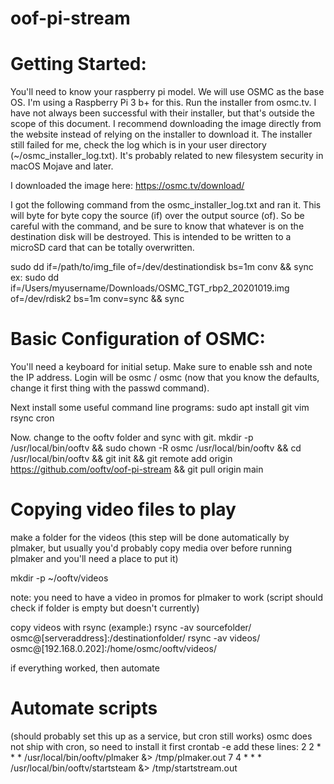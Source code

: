 # oof-pi-stream

# Getting Started:

You'll need to know your raspberry pi model. We will use OSMC as the base OS. I'm using a Raspberry Pi 3 b+ for this. Run the installer from osmc.tv. I have not always been successful with their installer, but that's outside the scope of this document. I recommend downloading the image directly from the website instead of relying on the installer to download it. The installer still failed for me, check the log which is in your user directory (~/osmc_installer_log.txt). It's probably related to new filesystem security in macOS Mojave and later.

I downloaded the image here:
https://osmc.tv/download/

I got the following command from the osmc_installer_log.txt and ran it. This will byte for byte copy the source (if) over the output source (of). So be careful with the command, and be sure to know that whatever is on the destination disk will be destroyed. This is intended to be written to a microSD card that can be totally overwritten.

sudo dd if=/path/to/img_file of=/dev/destinationdisk bs=1m conv && sync
ex:
sudo dd if=/Users/myusername/Downloads/OSMC_TGT_rbp2_20201019.img of=/dev/rdisk2 bs=1m conv=sync && sync

# Basic Configuration of OSMC:
You'll need a keyboard for initial setup. Make sure to enable ssh and note the IP address. Login will be osmc / osmc (now that you know the defaults, change it first thing with the passwd command).

Next install some useful command line programs:
sudo apt install git vim rsync cron

Now. change to the ooftv folder and sync with git.
mkdir -p /usr/local/bin/ooftv && sudo chown -R osmc /usr/local/bin/ooftv && cd /usr/local/bin/ooftv && git init && git remote add origin https://github.com/ooftv/oof-pi-stream && git pull origin main

# Copying video files to play
make a folder for the videos (this step will be done automatically by plmaker, but usually you'd probably copy media over before running plmaker and you'll need a place to put it)

mkdir -p ~/ooftv/videos

note: you need to have a video in promos for plmaker to work (script should check if folder is empty but doesn't currently)

copy videos with rsync (example:)
rsync -av sourcefolder/ osmc@[serveraddress]:/destinationfolder/
rsync -av videos/ osmc@[192.168.0.202]:/home/osmc/ooftv/videos/

if everything worked, then automate

# Automate scripts
(should probably set this up as a service, but cron still works)
osmc does not ship with cron, so need to install it first
crontab -e
add these lines:
2 2 * * * /usr/local/bin/ooftv/plmaker &> /tmp/plmaker.out
7 4 * * * /usr/local/bin/ooftv/startsteam &> /tmp/startstream.out
